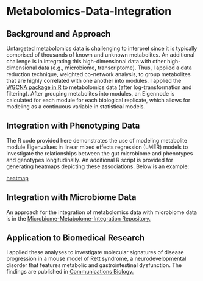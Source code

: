 # Metabolomics-Data-Integration

## Background and Approach
Untargeted metabolomics data is challenging to interpret since it is typically comprised of thousands of known and unknown metabolites. An additional challenge is in integrating this high-dimensional data with other high-dimensional data (e.g., microbiome, transcriptome). Thus, I applied a data reduction technique, weighted co-network analysis, to group metabolites that are highly correlated with one another into modules. I applied the [WGCNA package in R](https://horvath.genetics.ucla.edu/html/CoexpressionNetwork/Rpackages/WGCNA/) to metabolomics data (after log-transformation and filtering). After grouping metabolites into modules, an Eigennode is calculated for each module for each biological replicate, which allows for modeling as a continuous variable in statistical models. 

## Integration with Phenotyping Data
The R code provided here demonstrates the use of modeling metabolite module Eigenvalues in linear mixed effects regression (LMER) models to investigate the relationships between the gut microbiome and phenotypes and genotypes longitudinally. An additional R script is provided for generating heatmaps depicting these associations. Below is an example:

[heatmap](Trait_Heatmap_selected_traits_F.tiff)


## Integration with Microbiome Data
An approach for the integration of metabolomics data with microbiome data is in the [Microbiome-Metabolome-Integration Repository.](https://github.com/karineier/Microbiome-Metabolome-Integration) 

## Application to Biomedical Research
I applied these analyses to investigate molecular signatures of disease progression in a mouse model of Rett syndrome, a neurodevelopmental disorder that features metabolic and gastrointestinal dysfunction. The findings are published in [Communications Biology.](https://rdcu.be/cDkCI)

